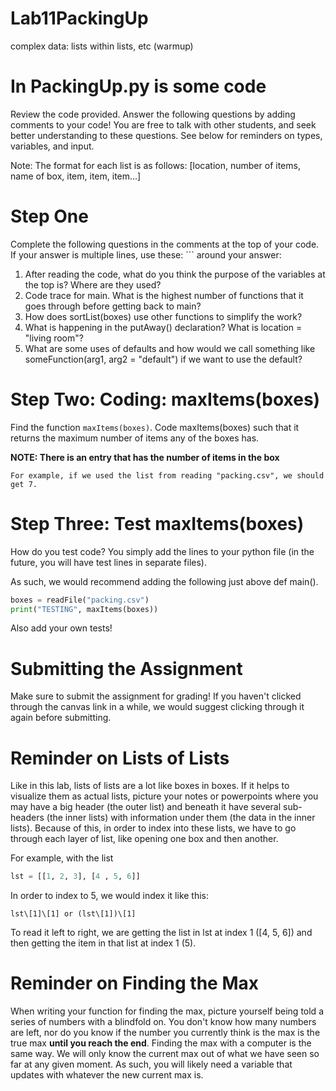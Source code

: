 # Lab11PackingUp
complex data: lists within lists, etc (warmup)

# In PackingUp.py is some code
Review the code provided. Answer the following questions by adding comments to your code! You are free to talk with other students, and seek better understanding to these questions. See below for reminders on types, variables, and input.

Note: The format for each list is as follows: \[location, number of items, name of box, item, item, item...]

# Step One
Complete the following questions in the comments at the top of your code. If your answer is multiple lines, use these: \``` around your answer:
1. After reading the code, what do you think the purpose of the variables at the top is? Where are they used?
2. Code trace for main. What is the highest number of functions that it goes through before getting back to main?
3. How does sortList(boxes) use other functions to simplify the work?
4. What is happening in the putAway() declaration? What is location = "living room"?
5. What are some uses of defaults and how would we call something like someFunction(arg1, arg2 = "default") if we want to use the default?

# Step Two: Coding: maxItems(boxes)
Find the function `maxItems(boxes)`. Code maxItems(boxes) such that it returns the maximum number of items any of the boxes has.

**NOTE: There is an entry that has the number of items in the box**
```
For example, if we used the list from reading "packing.csv", we should get 7.
```
# Step Three: Test maxItems(boxes)
How do you test code? You simply add the lines to your python file (in the future, you will have test lines in separate files).

As such, we would recommend adding the following just above def main().
```python
boxes = readFile("packing.csv")
print("TESTING", maxItems(boxes)) 
```
Also add your own tests!

# Submitting the Assignment
Make sure to submit the assignment for grading! If you haven't clicked through the canvas link in a while, we would suggest clicking through it again before submitting.

# Reminder on Lists of Lists
Like in this lab, lists of lists are a lot like boxes in boxes. If it helps to visualize them as actual lists, picture your notes or powerpoints where you may have a big header (the outer list) and beneath it have several sub-headers (the inner lists) with information under them (the data in the inner lists). Because of this, in order to index into these lists, we have to go through each layer of list, like opening one box and then another. 

For example, with the list 
```python
lst = [[1, 2, 3], [4 , 5, 6]]
```
In order to index to 5, we would index it like this: 
```
lst\[1]\[1] or (lst\[1])\[1]
```
To read it left to right, we are getting the list in lst at index 1 (\[4, 5, 6]) and then getting the item in that list at index 1 (5).

# Reminder on Finding the Max
When writing your function for finding the max, picture yourself being told a series of numbers with a  blindfold on. You don't know how many numbers are left, nor do you know if the number you currently think is the max is the true max **until you reach the end**. Finding the max with a computer is the same way. We will only know the current max out of what we have seen so far at any given moment. As such, you will likely need a variable that updates with whatever the new current max is.

